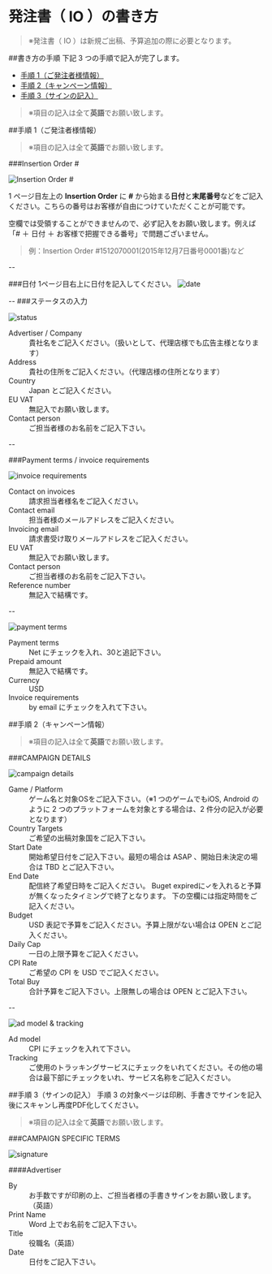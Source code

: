 # 発注書（ IO ）の書き方

> ※発注書（ IO ）は新規ご出稿、予算追加の際に必要となります。

##書き方の手順
下記 3 つの手順で記入が完了します。

- [手順 1（ご発注者様情報）](https://github.com/unity3d-jp/unityads-help-jp/wiki/%E7%99%BA%E6%B3%A8%E6%9B%B8%EF%BC%88-IO-%EF%BC%89%E3%81%AE%E6%9B%B8%E3%81%8D%E6%96%B9#%E6%89%8B%E9%A0%86-1%E3%81%8A%E5%AE%A2%E6%A7%98%E6%83%85%E5%A0%B1)
- [手順 2（キャンペーン情報）](https://github.com/unity3d-jp/unityads-help-jp/wiki/%E7%99%BA%E6%B3%A8%E6%9B%B8%EF%BC%88-IO-%EF%BC%89%E3%81%AE%E6%9B%B8%E3%81%8D%E6%96%B9#%E6%89%8B%E9%A0%86-2%E3%82%AD%E3%83%A3%E3%83%B3%E3%83%9A%E3%83%BC%E3%83%B3%E6%83%85%E5%A0%B1)
- [手順 3（サインの記入）](https://github.com/unity3d-jp/unityads-help-jp/wiki/%E7%99%BA%E6%B3%A8%E6%9B%B8%EF%BC%88-IO-%EF%BC%89%E3%81%AE%E6%9B%B8%E3%81%8D%E6%96%B9#%E6%89%8B%E9%A0%86-3%E3%81%8A%E5%AE%A2%E6%A7%98%E3%81%AE%E3%82%B5%E3%82%A4%E3%83%B3)

> ※項目の記入は全て**英語**でお願い致します。

##手順 1（ご発注者様情報）
> ※項目の記入は全て**英語**でお願い致します。

###Insertion Order #

![](https://t.gyazo.com/teams/unity/52e0ed86f604962aa91172dff57e621b.png "Insertion Order #")

1 ページ目左上の **Insertion Order** に **#** から始まる**日付**と**末尾番号**などをご記入ください。こちらの番号はお客様が自由につけていただくことが可能です。

空欄では受領することができませんので、必ず記入をお願い致します。例えば「# ＋ 日付 ＋ お客様で把握できる番号」で問題ございません。
  
>例：Insertion Order #1512070001(2015年12月7日番号0001番)など

--

###日付
1ページ目右上に日付を記入してください。
![](https://t.gyazo.com/teams/unity/317f1c082cfba191d21f5d09f10cdd76.png "date")

--
###ステータスの入力

![](https://t.gyazo.com/teams/unity/26c78a0639ac50f27fe75d1ae1fc3388.png "status")

<dl>
  <dt>Advertiser / Company</dt>
  <dd>貴社名をご記入ください。（扱いとして、代理店様でも広告主様となります）</dd>
    <dt>Address</dt>
  <dd>貴社の住所をご記入ください。（代理店様の住所となります）</dd>
      <dt>Country</dt>
  <dd>Japan とご記入ください。</dd>
        <dt>EU VAT</dt>
  <dd>無記入でお願い致します。</dd>
          <dt>Contact person</dt>
  <dd>ご担当者様のお名前をご記入下さい。</dd>
</dl>


--


###Payment terms / invoice requirements

![](https://t.gyazo.com/teams/unity/c8b471e72f73ad4ba7e58b5c33c41edb.png "invoice requirements")

<dl>
  <dt>Contact on invoices</dt>
  <dd>請求担当者様名をご記入ください。</dd>
    <dt>Contact email</dt>
  <dd>担当者様のメールアドレスをご記入ください。</dd>
      <dt>Invoicing email</dt>
  <dd>請求書受け取りメールアドレスをご記入ください。</dd>
        <dt>EU VAT</dt>
  <dd>無記入でお願い致します。</dd>
          <dt>Contact person</dt>
  <dd>ご担当者様のお名前をご記入下さい。</dd>
            <dt>Reference number</dt>
  <dd>無記入で結構です。</dd>
</dl>

--

![](https://t.gyazo.com/teams/unity/14b7ee28b1e0c0eeed95483aad6db2fc.png "payment terms")

<dl>
  <dt>Payment terms</dt>
  <dd>Net にチェックを入れ、30と追記下さい。</dd>
    <dt>Prepaid amount</dt>
  <dd>無記入で結構です。</dd>
      <dt>Currency</dt>
  <dd>USD</dd>
        <dt>Invoice requirements</dt>
  <dd>by email にチェックを入れて下さい。</dd>
</dl>




##手順 2（キャンペーン情報）
> ※項目の記入は全て**英語**でお願い致します。

###CAMPAIGN DETAILS

![](https://t.gyazo.com/teams/unity/99006d81df0f92bbb93ecfa5b5aaefc4.png "campaign details")

<dl>
  <dt>Game / Platform</dt>
  <dd>ゲーム名と対象OSをご記入下さい。（※1 つのゲームでもiOS, Android のように 2 つのプラットフォームを対象とする場合は、2 件分の記入が必要となります）</dd>
    <dt>Country Targets</dt>
  <dd>ご希望の出稿対象国をご記入下さい。</dd>
      <dt>Start Date</dt>
  <dd>開始希望日付をご記入下さい。最短の場合は ASAP 、開始日未決定の場合は TBD とご記入下さい。</dd>
        <dt>End Date</dt>
  <dd>配信終了希望日時をご記入ください。
Buget expiredに✓を入れると予算が無くなったタイミングで終了となります。
下の空欄には指定時間をご記入ください。
</dd>
          <dt>Budget</dt>
  <dd>USD 表記で予算をご記入ください。予算上限がない場合は OPEN
とご記入ください。
</dd>
            <dt>Daily Cap</dt>
  <dd>一日の上限予算をご記入ください。</dd>
              <dt>CPI Rate</dt>
  <dd>ご希望の CPI を USD でご記入ください。</dd>
          <dt>Total Buy</dt>
  <dd>合計予算をご記入下さい。上限無しの場合は OPEN とご記入下さい。</dd>
</dl>

--

![](https://t.gyazo.com/teams/unity/07f02f5a9d1ae0d4521e72bc30706ab2.png "ad model & tracking")

<dl>
  <dt>Ad model</dt>
  <dd>CPI にチェックを入れて下さい。</dd>
    <dt>Tracking</dt>
  <dd>ご使用のトラッキングサービスにチェックをいれてください。その他の場合は最下部にチェックをいれ、サービス名称をご記入ください。</dd>
</dl>

##手順 3（サインの記入）
手順 3 の対象ページは印刷、手書きでサインを記入後にスキャンし再度PDF化してください。
> ※項目の記入は全て**英語**でお願い致します。

###CAMPAIGN SPECIFIC TERMS

![](https://t.gyazo.com/teams/unity/bb9e8ff364a645eb91fe97401786fc49.png "signature")

####Advertiser
<dl>
  <dt>By</dt>
  <dd>お手数ですが印刷の上、ご担当者様の手書きサインをお願い致します。（英語）</dd>
    <dt>Print Name</dt>
  <dd>Word 上でお名前をご記入下さい。</dd>
      <dt>Title</dt>
  <dd>役職名（英語）</dd>
        <dt>Date</dt>
  <dd>日付をご記入下さい。</dd>
</dl>

